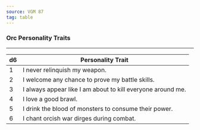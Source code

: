 ```yaml
---
source: VGM 87
tag: table
---
```


### Orc Personality Traits
---
|d6|Personality Trait|
|----|------------|
|1|I never relinquish my weapon.|
|2|I welcome any chance to prove my battle skills.|
|3|I always appear like I am about to kill everyone around me.|
|4|I love a good brawl.|
|5|I drink the blood of monsters to consume their power.|
|6|I chant orcish war dirges during combat.|
